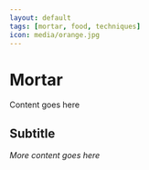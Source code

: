 ```yaml
---
layout: default
tags: [mortar, food, techniques]
icon: media/orange.jpg
---
```


# Mortar
Content goes here
## Subtitle
*More content goes here*
